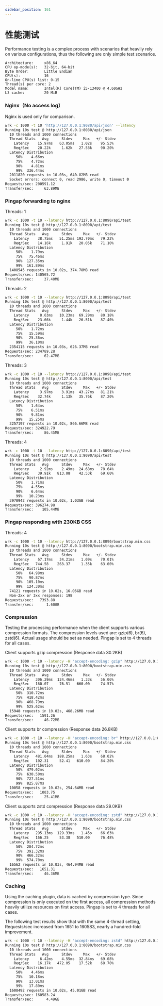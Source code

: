 ```yaml
---
sidebar_position: 161
---
```


# 性能测试

Performance testing is a complex process with scenarios that heavily rely on various configurations, thus the following are only simple test scenarios.


```
Architecture:     x86_64 
CPU op-mode(s):   32-bit, 64-bit
Byte Order:       Little Endian
CPU(s):           16       
On-line CPU(s) list: 0-15
Thread(s) per core: 2        
Model name:       Intel(R) Core(TM) i5-13400 @ 4.60GHz 
L3 cache:         20 MiB  
```

### Nginx（No access log）

Nginx is used only for comparison.


```bash
wrk -c 1000 -t 10 'http://127.0.0.1:8080/api/json' --latency
Running 10s test @ http://127.0.0.1:8080/api/json
  10 threads and 1000 connections
  Thread Stats   Avg      Stdev     Max   +/- Stdev
    Latency    15.97ms   63.05ms   1.02s    95.53%
    Req/Sec    20.22k     1.62k   27.58k    90.20%
  Latency Distribution
     50%    4.66ms
     75%    4.72ms
     90%    4.81ms
     99%  336.44ms
  2011820 requests in 10.03s, 640.82MB read
  Socket errors: connect 0, read 2986, write 0, timeout 0
Requests/sec: 200591.12
Transfer/sec:     63.89MB
```



### Pingap forwarding to nginx

Threads: 1

```bash
wrk -c 1000 -t 10 --latency http://127.0.0.1:8090/api/test
Running 10s test @ http://127.0.0.1:8090/api/test
  10 threads and 1000 connections
  Thread Stats   Avg      Stdev     Max   +/- Stdev
    Latency    38.75ms   51.25ms 193.70ms   79.22%
    Req/Sec    14.16k     1.91k   20.05k    71.10%
  Latency Distribution
     50%    1.79ms
     75%   75.46ms
     90%  127.35ms
     99%  161.89ms
  1408545 requests in 10.02s, 374.78MB read
Requests/sec: 140565.72
Transfer/sec:     37.40MB
```

Threads: 2

```bash
wrk -c 1000 -t 10 --latency http://127.0.0.1:8090/api/test
Running 10s test @ http://127.0.0.1:8090/api/test
  10 threads and 1000 connections
  Thread Stats   Avg      Stdev     Max   +/- Stdev
    Latency     8.63ms   10.23ms  69.29ms   80.18%
    Req/Sec    23.66k     1.44k   26.51k    87.40%
  Latency Distribution
     50%    1.72ms
     75%   15.59ms
     90%   25.36ms
     99%   36.10ms
  2354115 requests in 10.03s, 626.37MB read
Requests/sec: 234789.28
Transfer/sec:     62.47MB
```

Threads: 3

```bash
wrk -c 1000 -t 10 --latency http://127.0.0.1:8090/api/test
Running 10s test @ http://127.0.0.1:8090/api/test
  10 threads and 1000 connections
  Thread Stats   Avg      Stdev     Max   +/- Stdev
    Latency     3.97ms    3.91ms  43.27ms   81.21%
    Req/Sec    32.74k     1.13k   35.76k    87.20%
  Latency Distribution
     50%    1.64ms
     75%    6.51ms
     90%    9.81ms
     99%   15.25ms
  3257197 requests in 10.02s, 866.66MB read
Requests/sec: 324922.79
Transfer/sec:     86.45MB
```

Threads: 4

```bash
wrk -c 1000 -t 10 --latency http://127.0.0.1:8090/api/test
Running 10s test @ http://127.0.0.1:8090/api/test
  10 threads and 1000 connections
  Thread Stats   Avg      Stdev     Max   +/- Stdev
    Latency     2.92ms    2.49ms  24.68ms   78.64%
    Req/Sec    39.91k   813.08    42.53k    69.60%
  Latency Distribution
     50%    1.71ms
     75%    4.55ms
     90%    6.64ms
     99%   10.23ms
  3970942 requests in 10.02s, 1.03GB read
Requests/sec: 396274.98
Transfer/sec:    105.44MB
```

### Pingap responding with 230KB CSS


Threads: 4

```bash
wrk -c 1000 -t 10 --latency http://127.0.0.1:8090/bootstrap.min.css
Running 10s test @ http://127.0.0.1:8090/bootstrap.min.css
  10 threads and 1000 connections
  Thread Stats   Avg      Stdev     Max   +/- Stdev
    Latency    67.17ms   34.21ms   1.09s    70.01%
    Req/Sec   744.58    263.37     1.35k    63.00%
  Latency Distribution
     50%   64.98ms
     75%   90.87ms
     90%  105.10ms
     99%  124.30ms
  74121 requests in 10.02s, 16.05GB read
  Non-2xx or 3xx responses: 198
Requests/sec:   7393.88
Transfer/sec:      1.60GB
```

### Compression


Testing the processing performance when the client supports various compression formats. The compression levels used are: gzip(6), br(6), zstd(6). Actual usage should be set as needed. Pingap is set to 4 threads for all cases.

Client supports gzip compression (Response data 30.2KB)

```bash
wrk -c 1000 -t 10 --latency -H "accept-encoding: gzip" http://127.0.0.1:8090/bootstrap.min.css
Running 10s test @ http://127.0.0.1:8090/bootstrap.min.css
  10 threads and 1000 connections
  Thread Stats   Avg      Stdev     Max   +/- Stdev
    Latency   306.29ms  124.46ms   1.33s    56.06%
    Req/Sec   160.07     76.51   660.00     74.57%
  Latency Distribution
     50%  310.72ms
     75%  418.42ms
     90%  468.79ms
     99%  525.62ms
  15948 requests in 10.02s, 468.26MB read
Requests/sec:   1591.26
Transfer/sec:     46.72MB
```

Client supports br compression (Response data 26.8KB)

```bash
wrk -c 1000 -t 10 --latency -H "accept-encoding: br" http://127.0.0.1:8090/bootstrap.min.css
Running 10s test @ http://127.0.0.1:8090/bootstrap.min.css
  10 threads and 1000 connections
  Thread Stats   Avg      Stdev     Max   +/- Stdev
    Latency   481.04ms  188.25ms   1.63s    68.02%
    Req/Sec   102.31     52.41   610.00     84.20%
  Latency Distribution
     50%  479.02ms
     75%  630.50ms
     90%  727.51ms
     99%  825.87ms
  10058 requests in 10.02s, 254.64MB read
Requests/sec:   1003.75
Transfer/sec:     25.41MB
```

Client supports zstd compression (Response data 29.0KB)

```bash
wrk -c 1000 -t 10 --latency -H "accept-encoding: zstd" http://127.0.0.1:8090/bootstrap.min.css
Running 10s test @ http://127.0.0.1:8090/bootstrap.min.css
  10 threads and 1000 connections
  Thread Stats   Avg      Stdev     Max   +/- Stdev
    Latency   295.13ms  129.33ms   1.45s    66.63%
    Req/Sec   166.25     53.38   510.00     76.48%
  Latency Distribution
     50%  284.72ms
     75%  391.32ms
     90%  466.32ms
     99%  574.70ms
  16562 requests in 10.03s, 464.94MB read
Requests/sec:   1651.31
Transfer/sec:     46.36MB
```


### Caching

Using the caching plugin, data is cached by compression type. Since compression is only executed on the first access, all compression methods heavily utilize resources on first access. Pingap is set to 4 threads for all cases.

The following test results show that with the same 4-thread setting, Requests/sec increased from 1651 to 160583, nearly a hundred-fold improvement.

```bash
wrk -c 1000 -t 10 --latency -H "accept-encoding: zstd" http://127.0.0.1:8090/bootstrap.min.css
Running 10s test @ http://127.0.0.1:8090/bootstrap.min.css
  10 threads and 1000 connections
  Thread Stats   Avg      Stdev     Max   +/- Stdev
    Latency     6.42ms    4.55ms  32.84ms   69.08%
    Req/Sec    16.17k   472.05    17.52k    68.70%
  Latency Distribution
     50%    4.46ms
     75%   10.18ms
     90%   13.01ms
     99%   17.80ms
  1608492 requests in 10.02s, 45.01GB read
Requests/sec: 160583.24
Transfer/sec:      4.49GB
```
